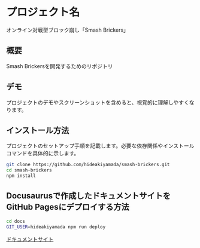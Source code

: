 # プロジェクト名
オンライン対戦型ブロック崩し「Smash Brickers」

## 概要
Smash Brickersを開発するためのリポジトリ

## デモ
プロジェクトのデモやスクリーンショットを含めると、視覚的に理解しやすくなります。

## インストール方法
プロジェクトのセットアップ手順を記載します。必要な依存関係やインストールコマンドを具体的に示します。

```bash
git clone https://github.com/hideakiyamada/smash-brickers.git
cd smash-brickers
npm install
```

## Docusaurusで作成したドキュメントサイトをGitHub Pagesにデプロイする方法

```bash
cd docs
GIT_USER=hideakiyamada npm run deploy
```

[ドキュメントサイト](https://hideakiyamada.github.io/smash-brickers/)